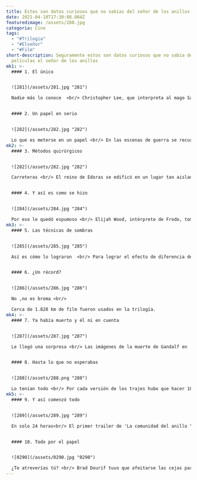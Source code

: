 ```yaml
---
title: Estos son datos curiosos que no sabias del señor de los anillos
date: 2021-04-10T17:30:08.084Z
featuredimage: /assets/280.jpg
categoria: Cine
tags:
  - "#Trilogia"
  - "#Elseñor"
  - "#Film"
short-description: Seguramente estos son datos curiosos que no sabia de las
  películas el señor de los anillos
mk1: >-
  #### 1. El único


  ![281](/assets/281.jpg "281")

  Nadie más lo conoce  <br/> Christopher Lee, que interpreta al mago Saruman en la película, es el único miembro del reparto que conocía al autor de la trilogía, JRR Tolkien, en persona.


  #### 2. Un papel en serio


  ![282](/assets/282.jpg "282")

  Lo que es meterse en un papel <br/> En las escenas de guerra se recurrió a las tropas del ejército neozelandés, que se tomaron tan en serio el papel, que peleaban de verdad y muchos extras de orcos salieron con heridas.
mk2: >-
  #### 3. Métodos quirúrgicos


  ![282](/assets/282.jpg "282")

  Carreteras <br/> El reino de Edoras se edificó en un lugar tan aislado de Nueva Zelanda que hubo que construir una carretera para llegar al set y para trasladar al elenco, que se tardaba como máximo 3 horas. Muchas de las locaciones en las que se filmaban las escenas eran tan isladas y en ocasiones tan peligrosas que el equipo llevaba consigo un kit de supervivencia por si acaso.


  #### 4. Y así es como se hizo


  ![284](/assets/284.jpg "284")

  Por eso le quedó espumoso <br/> Elijah Wood, intérprete de Frodo, tomó tabletas de aspirina para quedarse con la boca llena de espuma, después de ser atacado por Ella-Laraña.
mk3: >-
  #### 5. Las técnicas de sombras


  ![285](/assets/285.jpg "285")

  Así es cómo lo lograron  <br/> Para lograr el efecto de diferencia de estatura entre hobbits y hombres se usaron técnicas muy sofisticadas, y otras más convencionales, como subir a un actor en una silla y que el otro se ponga de rodillas .


  #### 6. ¿Un récord?


  ![286](/assets/286.jpg "286")

  No ,no es broma <br/>

  Cerca de 1.828 km de film fueron usados en la trilogía.
mk4: >-
  #### 7. Ya había muerto y él ni en cuenta


  ![287](/assets/287.jpg "287")

  Le llegó una sorpresa <br/> Las imágenes de la muerte de Gandalf en 'La Comunidad del Anillo ", en las afueras de Moria, se filmaron antes de que el actor Ian McKellen llegará al set.


  #### 8. Hasta lo que no esperabas


  ![288](/assets/288.png "288")

  Lo tenían todo <br/> Por cada versión de los trajes hubo que hacer 10 copias extras para el doble normal y el doble pequeño, hubo que reproducir los trajes con todos los detalles, desde los ojales y los adornos hasta los desgarrones y las roturas.
mk5: >-
  #### 9. Y así comenzó todo


  ![289](/assets/289.jpg "289")

  En solo 24 horas<br/> El primer trailer de 'La comunidad del anillo "fue visto en Internet por más de 1,7 millones de personas en las primeras 24 horas


  #### 10. Todo por el papel


  ![0290](/assets/0290.jpg "0290")

  ¿Te atreverías tú? <br/> Brad Dourif tuvo que afeitarse las cejas para personificar a Lengua de Serpiente en las dos últimas películas.
---
```

